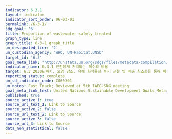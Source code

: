 ```yaml
---
indicator: 6.3.1
layout: indicator
indicator_sort_order: 06-03-01
permalink: /6-3-1/
sdg_goal: '6'
title: Proportion of wastewater safely treated
graph_type: line
graph_title: 6-3-1 graph_title
un_designated_tier: '2'
un_custodian_agency: 'WHO, UN-Habitat,UNSD'
target_id: '6.3'
goal_meta_link: 'http://unstats.un.org/sdgs/files/metadata-compilation/Metadata-Goal-6.pdf'
indicator_name: 6.3.1 안전하게 처리되는 폐수의 비율
target: 6.3 2030년까지, 오염 감소, 유해 화학물질 투기 근절 및 배출 최소화를 통해 미처리된 하수 비율을 절반으로 줄이고 재활용 및 안전한 재사용을 전 세계적으로 대폭 확대 
reporting_status: complete
un_sd_indicator_code: C060301
un_notes: Fast Track; Reviewed at 5th IAEG-SDG meeting
goal_meta_link_text: United Nations Sustainable Development Goals Metadata (pdf 428kB)
published: true
source_active_1: true
source_url_text_1: Link to Source
source_active_2: false
source_url_text_2: Link to Source
source_active_3: false
source_url_3: Link to Source
data_non_statistical: false
---
```

